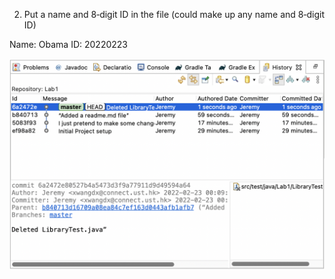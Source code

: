 2. Put a name and 8‐digit ID in the file (could make up any name and 8‐digit ID) 

Name: Obama
ID: 20220223



![](Screenshot)
